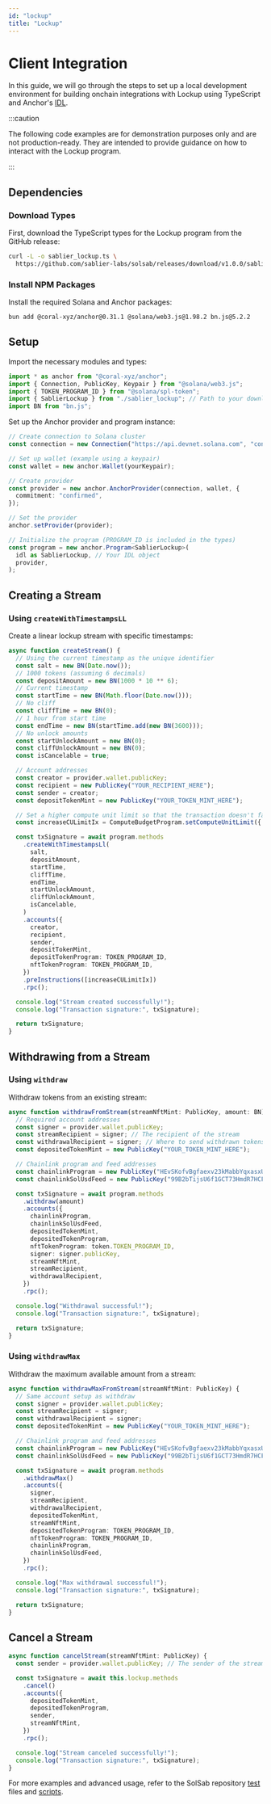 ```yaml
---
id: "lockup"
title: "Lockup"
---
```


# Client Integration

In this guide, we will go through the steps to set up a local development environment for building onchain integrations
with Lockup using TypeScript and Anchor's [IDL](https://www.anchor-lang.com/docs/basics/idl).

:::caution

The following code examples are for demonstration purposes only and are not production-ready. They are intended to
provide guidance on how to interact with the Lockup program.

:::

## Dependencies

### Download Types

First, download the TypeScript types for the Lockup program from the GitHub release:

```bash
curl -L -o sablier_lockup.ts \
  https://github.com/sablier-labs/solsab/releases/download/v1.0.0/sablier_lockup.ts
```

### Install NPM Packages

Install the required Solana and Anchor packages:

```bash
bun add @coral-xyz/anchor@0.31.1 @solana/web3.js@1.98.2 bn.js@5.2.2
```

## Setup

Import the necessary modules and types:

```typescript
import * as anchor from "@coral-xyz/anchor";
import { Connection, PublicKey, Keypair } from "@solana/web3.js";
import { TOKEN_PROGRAM_ID } from "@solana/spl-token";
import { SablierLockup } from "./sablier_lockup"; // Path to your downloaded types
import BN from "bn.js";
```

Set up the Anchor provider and program instance:

```typescript
// Create connection to Solana cluster
const connection = new Connection("https://api.devnet.solana.com", "confirmed");

// Set up wallet (example using a keypair)
const wallet = new anchor.Wallet(yourKeypair);

// Create provider
const provider = new anchor.AnchorProvider(connection, wallet, {
  commitment: "confirmed",
});

// Set the provider
anchor.setProvider(provider);

// Initialize the program (PROGRAM_ID is included in the types)
const program = new anchor.Program<SablierLockup>(
  idl as SablierLockup, // Your IDL object
  provider,
);
```

## Creating a Stream

### Using `createWithTimestampsLL`

Create a linear lockup stream with specific timestamps:

```typescript
async function createStream() {
  // Using the current timestamp as the unique identifier
  const salt = new BN(Date.now());
  // 1000 tokens (assuming 6 decimals)
  const depositAmount = new BN(1000 * 10 ** 6);
  // Current timestamp
  const startTime = new BN(Math.floor(Date.now()));
  // No cliff
  const cliffTime = new BN(0);
  // 1 hour from start time
  const endTime = new BN(startTime.add(new BN(3600)));
  // No unlock amounts
  const startUnlockAmount = new BN(0);
  const cliffUnlockAmount = new BN(0);
  const isCancelable = true;

  // Account addresses
  const creator = provider.wallet.publicKey;
  const recipient = new PublicKey("YOUR_RECIPIENT_HERE");
  const sender = creator;
  const depositTokenMint = new PublicKey("YOUR_TOKEN_MINT_HERE");

  // Set a higher compute unit limit so that the transaction doesn't fail
  const increaseCULimitIx = ComputeBudgetProgram.setComputeUnitLimit({ units: 1_000_000 });

  const txSignature = await program.methods
    .createWithTimestampsLl(
      salt,
      depositAmount,
      startTime,
      cliffTime,
      endTime,
      startUnlockAmount,
      cliffUnlockAmount,
      isCancelable,
    )
    .accounts({
      creator,
      recipient,
      sender,
      depositTokenMint,
      depositTokenProgram: TOKEN_PROGRAM_ID,
      nftTokenProgram: TOKEN_PROGRAM_ID,
    })
    .preInstructions([increaseCULimitIx])
    .rpc();

  console.log("Stream created successfully!");
  console.log("Transaction signature:", txSignature);

  return txSignature;
}
```

## Withdrawing from a Stream

### Using `withdraw`

Withdraw tokens from an existing stream:

```typescript
async function withdrawFromStream(streamNftMint: PublicKey, amount: BN) {
  // Required account addresses
  const signer = provider.wallet.publicKey;
  const streamRecipient = signer; // The recipient of the stream
  const withdrawalRecipient = signer; // Where to send withdrawn tokens
  const depositedTokenMint = new PublicKey("YOUR_TOKEN_MINT_HERE");

  // Chainlink program and feed addresses
  const chainlinkProgram = new PublicKey("HEvSKofvBgfaexv23kMabbYqxasxU3mQ4ibBMEmJWHny");
  const chainlinkSolUsdFeed = new PublicKey("99B2bTijsU6f1GCT73HmdR7HCFFjGMBcPZY6jZ96ynrR");

  const txSignature = await program.methods
    .withdraw(amount)
    .accounts({
      chainlinkProgram,
      chainlinkSolUsdFeed,
      depositedTokenMint,
      depositedTokenProgram,
      nftTokenProgram: token.TOKEN_PROGRAM_ID,
      signer: signer.publicKey,
      streamNftMint,
      streamRecipient,
      withdrawalRecipient,
    })
    .rpc();

  console.log("Withdrawal successful!");
  console.log("Transaction signature:", txSignature);

  return txSignature;
}
```

### Using `withdrawMax`

Withdraw the maximum available amount from a stream:

```typescript
async function withdrawMaxFromStream(streamNftMint: PublicKey) {
  // Same account setup as withdraw
  const signer = provider.wallet.publicKey;
  const streamRecipient = signer;
  const withdrawalRecipient = signer;
  const depositedTokenMint = new PublicKey("YOUR_TOKEN_MINT_HERE");

  // Chainlink program and feed addresses
  const chainlinkProgram = new PublicKey("HEvSKofvBgfaexv23kMabbYqxasxU3mQ4ibBMEmJWHny");
  const chainlinkSolUsdFeed = new PublicKey("99B2bTijsU6f1GCT73HmdR7HCFFjGMBcPZY6jZ96ynrR");

  const txSignature = await program.methods
    .withdrawMax()
    .accounts({
      signer,
      streamRecipient,
      withdrawalRecipient,
      depositedTokenMint,
      streamNftMint,
      depositedTokenProgram: TOKEN_PROGRAM_ID,
      nftTokenProgram: TOKEN_PROGRAM_ID,
      chainlinkProgram,
      chainlinkSolUsdFeed,
    })
    .rpc();

  console.log("Max withdrawal successful!");
  console.log("Transaction signature:", txSignature);

  return txSignature;
}
```

## Cancel a Stream

```typescript
async function cancelStream(streamNftMint: PublicKey) {
  const sender = provider.wallet.publicKey; // The sender of the stream

  const txSignature = await this.lockup.methods
    .cancel()
    .accounts({
      depositedTokenMint,
      depositedTokenProgram,
      sender,
      streamNftMint,
    })
    .rpc();

  console.log("Stream canceled successfully!");
  console.log("Transaction signature:", txSignature);
}
```

For more examples and advanced usage, refer to the SolSab repository
[test](https://github.com/sablier-labs/solsab/blob/e1085fe87ea3d02556156ee446e820d150af483e/tests/lockup/) files and
[scripts](https://github.com/sablier-labs/solsab/tree/e1085fe87ea3d02556156ee446e820d150af483e/scripts/ts).
